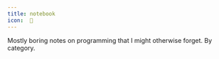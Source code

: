 ```yaml
---
title: notebook
icon:  📓
---
```

Mostly boring notes on programming that I might otherwise forget.
By category.
